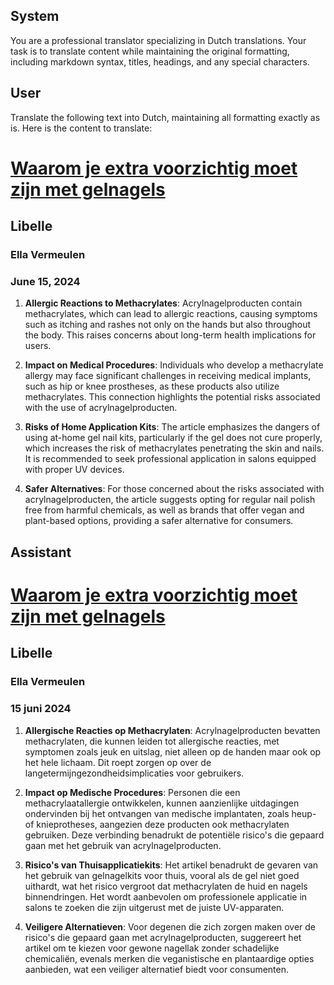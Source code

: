 ## System

You are a professional translator specializing in Dutch translations. 
Your task is to translate content while maintaining the original formatting, including markdown syntax, 
titles, headings, and any special characters.

## User

Translate the following text into Dutch, maintaining all formatting exactly as is.
Here is the content to translate:
# [Waarom je extra voorzichtig moet zijn met gelnagels](https://advance.lexis.com/api/document?collection=news&id=urn:contentItem:6DYC-PNH3-RSXP-C4C0-00000-00&context=1519360)
## Libelle
### Ella Vermeulen
### June 15, 2024

1. **Allergic Reactions to Methacrylates**: Acrylnagelproducten contain methacrylates, which can lead to allergic reactions, causing symptoms such as itching and rashes not only on the hands but also throughout the body. This raises concerns about long-term health implications for users.

2. **Impact on Medical Procedures**: Individuals who develop a methacrylate allergy may face significant challenges in receiving medical implants, such as hip or knee prostheses, as these products also utilize methacrylates. This connection highlights the potential risks associated with the use of acrylnagelproducten.

3. **Risks of Home Application Kits**: The article emphasizes the dangers of using at-home gel nail kits, particularly if the gel does not cure properly, which increases the risk of methacrylates penetrating the skin and nails. It is recommended to seek professional application in salons equipped with proper UV devices.

4. **Safer Alternatives**: For those concerned about the risks associated with acrylnagelproducten, the article suggests opting for regular nail polish free from harmful chemicals, as well as brands that offer vegan and plant-based options, providing a safer alternative for consumers.

## Assistant

# [Waarom je extra voorzichtig moet zijn met gelnagels](https://advance.lexis.com/api/document?collection=news&id=urn:contentItem:6DYC-PNH3-RSXP-C4C0-00000-00&context=1519360)
## Libelle
### Ella Vermeulen
### 15 juni 2024

1. **Allergische Reacties op Methacrylaten**: Acrylnagelproducten bevatten methacrylaten, die kunnen leiden tot allergische reacties, met symptomen zoals jeuk en uitslag, niet alleen op de handen maar ook op het hele lichaam. Dit roept zorgen op over de langetermijngezondheidsimplicaties voor gebruikers.

2. **Impact op Medische Procedures**: Personen die een methacrylaatallergie ontwikkelen, kunnen aanzienlijke uitdagingen ondervinden bij het ontvangen van medische implantaten, zoals heup- of knieprotheses, aangezien deze producten ook methacrylaten gebruiken. Deze verbinding benadrukt de potentiële risico's die gepaard gaan met het gebruik van acrylnagelproducten.

3. **Risico's van Thuisapplicatiekits**: Het artikel benadrukt de gevaren van het gebruik van gelnagelkits voor thuis, vooral als de gel niet goed uithardt, wat het risico vergroot dat methacrylaten de huid en nagels binnendringen. Het wordt aanbevolen om professionele applicatie in salons te zoeken die zijn uitgerust met de juiste UV-apparaten.

4. **Veiligere Alternatieven**: Voor degenen die zich zorgen maken over de risico's die gepaard gaan met acrylnagelproducten, suggereert het artikel om te kiezen voor gewone nagellak zonder schadelijke chemicaliën, evenals merken die veganistische en plantaardige opties aanbieden, wat een veiliger alternatief biedt voor consumenten.

